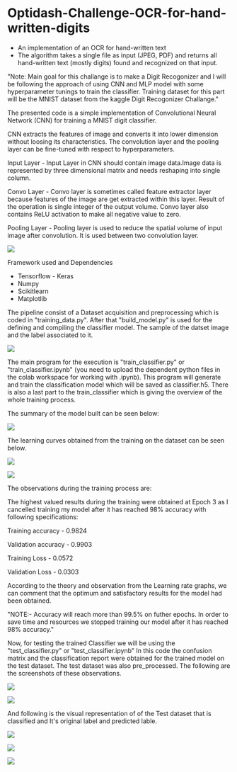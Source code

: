 # Optidash-Challenge-OCR-for-hand-written-digits
- An implementation of an OCR for hand-written text  
- The algorithm takes a single file as input (JPEG, PDF) and returns all hand-written text (mostly digits) found and recognized on that input. 

"Note: Main goal for this challange is to make a Digit Recogonizer and I will be following the approach of using CNN and MLP model with some hyperparameter tunings to train the classifier. Training dataset for this part will be the MNIST dataset from the kaggle Digit Recogonizer Challange."

The presented code is a simple implementation of Convolutional Neural Network (CNN) for training a MNIST digit classifier.

CNN extracts the features of image and converts it into lower dimension without loosing its characteristics. 
The convolution layer and the pooling layer can be fine-tuned with respect to hyperparameters.

Input Layer - Input Layer in CNN should contain image data.Image data is represented by three dimensional matrix and needs reshaping into single column.

Convo Layer - Convo layer is sometimes called feature extractor layer because features of the image are get extracted within this layer. Result of the operation is single integer of the output volume. Convo layer also contains ReLU activation to make all negative value to zero.

Pooling Layer - Pooling layer is used to reduce the spatial volume of input image after convolution. It is used between two convolution layer. 

![](disp_images/Image_9.PNG)

Framework used and Dependencies
- Tensorflow - Keras
- Numpy
- Scikitlearn
- Matplotlib

The pipeline consist of a Dataset acquisition and preprocessing which is coded in "training_data.py". After that "build_model.py" is used for the defining and compiling the classifier model. The sample of the datset image and the label associated to it.

![](disp_images/Image_0.PNG)

The main program for the execution is "train_classifier.py" or "train_classifier.ipynb" (you need to upload the dependent python files in the colab workspace for working with .ipynb). This program will generate and train the classification model which will be saved as classifier.h5. There is also a last part to the train_classifier which is giving the overview of the whole training process.

The summary of the model built can be seen below:

![](disp_images/Image_1.PNG)

The learning curves obtained from the training on the dataset can be seen below.

![](disp_images/Image_2.PNG)

![](disp_images/Image_3.PNG)

The observations during the training process are:

The highest valued results during the training were obtained at Epoch 3 as I cancelled training my model after it has reached 98% accuracy with following specifications:

Training accuracy   - 0.9824 

Validation accuracy - 0.9903

Training Loss       - 0.0572

Validation Loss     - 0.0303

According to the theory and observation from the Learning rate graphs, we can comment that the optimum and satisfactory results for the model had been obtained. 


"NOTE:- Accuracy will reach more than 99.5% on futher epochs. In order to save time and resources we stopped training our model after it has reached 98% accuracy."


Now, for testing the trained Classifier we will be using the "test_classifier.py" or "test_classifier.ipynb" In this code the confusion matrix and the classification report were obtained for the trained model on the test dataset. The test dataset was also pre_processed. The following are the screenshots of these observations.

![](disp_images/Image_4.PNG)

![](disp_images/Image_5.PNG)


And following is the visual representation of of the Test dataset that is classified and It's original label and predicted lable.

![](disp_images/Image_6.PNG)

![](disp_images/Image_7.PNG)

![](disp_images/Image_8.PNG)
